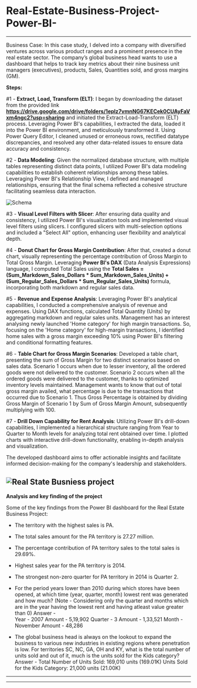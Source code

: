 # Real-Estate-Business-Project-Power-BI-
----------------------------------------------------------------------------------------------------------------------------------------------------------------------------
Business Case:
In this case study, I delved into a company with diversified ventures across various product ranges and a prominent presence in the real estate sector. The company’s global business head wants to use a dashboard that helps to track key metrics about their nine business unit managers (executives), products, Sales, Quantities sold, and gross margins (GM).

**Steps:**

#1 - **Extract, Load, Transform (ELT)**:
I began by downloading the dataset from the provided link **https://drive.google.com/drive/folders/1eplz7vmnNG67KECek0CUAyFaVxm4ngc2?usp=sharing**
and initiated the Extract-Load-Transform (ELT) process. Leveraging Power BI's capabilities, I extracted the data, loaded it into the Power BI environment, and meticulously transformed it. Using Power Query Editor, I cleaned unused or erroneous rows, rectified datatype discrepancies, and resolved any other data-related issues to ensure data accuracy and consistency.

#2 - **Data Modeling**:
Given the normalized database structure, with multiple tables representing distinct data points, I utilized Power BI's data modeling capabilities to establish coherent relationships among these tables. Leveraging Power BI's Relationship View, I defined and managed relationships, ensuring that the final schema reflected a cohesive structure facilitating seamless data interaction.

![Schema ](https://github.com/Arash-Kamboj/Real-Estate-Business-Project-Power-BI-/assets/156613048/fd873750-d33d-40ab-af6f-6aa9a7628ae7)


#3 - **Visual Level Filters with Slicer**:
After ensuring data quality and consistency, I utilized Power BI's visualization tools and implemented visual level filters using slicers. I configured slicers with multi-selection options and included a "Select All" option, enhancing user flexibility and analytical depth.

#4 - **Donut Chart for Gross Margin Contribution**:
After that, created a donut chart, visually representing the percentage contribution of Gross Margin to Total Gross Margin. Leveraging **Power BI's DAX** (Data Analysis Expressions) language, I computed Total Sales using the **Total Sales =  (Sum_Markdown_Sales_Dollars * Sum_Markdown_Sales_Units) + (Sum_Regular_Sales_Dollars * Sum_Regular_Sales_Units)** formula, incorporating both markdown and regular sales data.

#5 - **Revenue and Expense Analysis**:
Leveraging Power BI's analytical capabilities, I conducted a comprehensive analysis of revenue and expenses. Using DAX functions,  calculated Total Quantity (Units) by aggregating markdown and regular sales units. 
Management has an interest analysing newly launched 'Home category' for high margin transactions. So, focusing on the 'Home category' for high-margin transactions, I identified home sales with a gross margin exceeding 10% using Power BI's filtering and conditional formatting features.

#6 - **Table Chart for Gross Margin Scenarios**:
Developed a table chart, presenting the sum of Gross Margin for two distinct scenarios based on sales data. 
Scenario 1 occurs when due to lesser inventory, all the ordered goods were not delivered to the customer.
Scenario 2 occurs when all the ordered goods were delivered to the customer, thanks to optimized inventory levels maintained. 
Management wants to know that out of total gross margin availed, what percentage is due to the transactions that occurred due to Scenario 1. Thus Gross Percentage is obtained by dividing Gross Margin of Scenario 1 by Sum of Gross Margin Amount, subsequently multiplying with 100.

#7 - **Drill Down Capability for Rent Analysis**:
Utilizing Power BI's drill-down capabilities, I implemented a hierarchical structure ranging from Year to Quarter to Month levels for analyzing total rent obtained over time. I plotted charts with interactive drill-down functionality, enabling in-depth analysis and visualization.

The developed dashboard aims to offer actionable insights and facilitate informed decision-making for the company's leadership and stakeholders.

![Real State Busniess project ](https://github.com/Arash-Kamboj/Real-Estate-Business-Project-Power-BI-/assets/156613048/78460da7-917b-4e15-9e1a-ef7167aa85c4)
------------------------------------------
**Analysis and key finding of the project**

Some of the key findings from the Power BI dashboard for the Real Estate Business Project:

- The territory with the highest sales is PA.
- The total sales amount for the PA territory is 27.27 million.
- The percentage contribution of PA territory sales to the total sales is 29.69%.
- Highest sales year for the PA territory is 2014.
- The strongest non-zero quarter for PA territory in 2014 is Quarter 2.

- For the period years lower than 2010  during which stores have been opened, at which time (year, quarter, month) lowest rent was generated and how much?
(Note - Considering only the quarter and months which are in the year having the lowest rent and having atleast value greater than 0)
Answer -  
Year -  2007
Amount - 5,19,902
Quarter - 3
Amount - 1,33,521
Month - November 
Amount - 48,286

- The global business head is always on the lookout to expand the business to various new industries in existing regions where penetration is low.
For territories SC, NC, GA, OH and KY, what is the total number of units sold and out of it, much is the units sold for the Kids category?
Answer - 
Total Number of Units Sold: 169,010 units (169.01K)
Units Sold for the Kids Category: 21,000 units (21.00K)
---------------------------------------------------------------------------------------------------------------------------------------------------------------



------------------------------------------------------------------------------------------------------------------------------------------------------------------------




